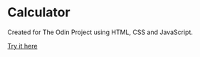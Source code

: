 # Calculator

Created for The Odin Project using HTML, CSS and JavaScript.

[Try it here](https://kavalashvili.github.io/calculator/)
